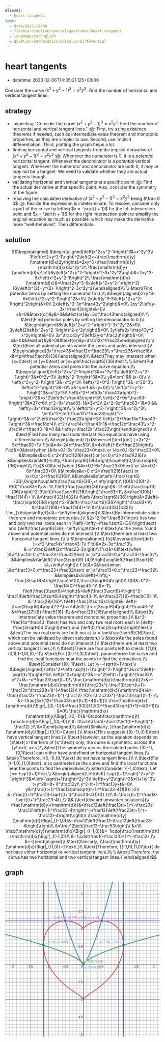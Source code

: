 ```yaml
---
aliases:
  - heart tangents
tags:
  - date/2023/12/06
  - flashcard/active/special/questions/heart_tangents
  - language/in/English
  - question/mathematics/calculus/differential
---
```


# heart tangents

- datetime: 2023-12-06T14:35:21.125+08:00

Consider the curve $\left(x^2+y^2-1\right)^3=x^2y^3$. Find the number of horizontal and vertical tangent lines.

## strategy

- inspecting "Consider the curve $\left(x^2+y^2-1\right)^3=x^2y^3$. Find the number of horizontal and vertical tangent lines." :@: First, try using existence theorems if needed, such as intermediate value theorem and monotonic properties, as they are simpler to use. Second, use implicit differentiation. Third, plotting the graph helps a lot. <!--SR:!2026-08-27,496,270-->
- finding horizontal and vertical tangents from the implicit derivative of $\left(x^2+y^2-1\right)^3=x^2y^3$ :@: Whenever the numerator is 0, it is a _potential_ horizontal tangent. Whenever the denominator is a _potential_ vertical tangent. Whenever the numerator and denominator are both 0, it _may or may not_ be a tangent. We need to validate whether they are actual tangents though. <!--SR:!2026-08-26,495,270-->
- validating horizontal and vertical tangents at a specific point :@: Find the actual derivative at that specific point. Also, consider the symmetry of the figure. <!--SR:!2025-12-17,320,250-->
- resolving the calculated derivative of $\left(x^2+y^2-1\right)^3=x^2y^3$ being $\frac 0 0$ :@: Realize the expression is indeterminate. To resolve, consider only a part of the curve by letting $x = -\sqrt{t + 1}$ for the left intersection point and $x = \sqrt{t + 1}$ for the right intersection point to simplify the original equation as much as possible, which may make the derivative more "well-behaved". Then differentiate. <!--SR:!2028-02-05,927,290-->

## solution

$$\begin{aligned}
&\begin{aligned}\left(x^2+y^2-1\right)^3&=x^2y^3\\
3\left(x^2+y^2-1\right)^2\left(2x+\frac{\mathrm{d}y}{\mathrm{d}x}2y\right)&=2xy^3+\frac{\mathrm{d}y}{\mathrm{d}x}3x^2y^2\\
\frac{\mathrm{d}y}{\mathrm{d}x}\left(6y\left(x^2+y^2-1\right)^2-3x^2y^2\right)&=2xy^3-6x\left(x^2+y^2-1\right)^2\\
\frac{\mathrm{d}y}{\mathrm{d}x}&=\frac{2xy^3-6x\left(x^2+y^2-1\right)^2}{6y\left(x^{2}+y^{2}-1\right)^2-3x^2y^2}\end{aligned}\\
\\
&\text{Find potential zeros by setting the numerator to 0.}\\
&\begin{aligned}2xy^3-6x\left(x^2+y^2-1\right)^2&=0\\
2x\left(y^3-3\left(x^2+y^2-1\right)^2\right)&=0\\
2x\left(y^3-3x^\frac43y^2\right)&=0\\
2xy^2\left(y-3x^\frac43\right)&=0\\
x&=0&&\text{or}&y&=0&&\text{or}&y=3x^\frac43\end{aligned}\\
\\
&\text{Find potential poles by setting the denominator to 0.}\\
&\begin{aligned}6y\left(x^2+y^2-1\right)^2-3x^2y^2&=0\\
3y\left(2\left(x^2+y^2-1\right)^2-x^2y\right)&=0\\
3y\left(2x^\frac43y^2-x^2y\right)&=0\\
3x^\frac43y^2\left(2y-x^\frac23\right)&=0\\
x&=0&&\text{or}&y&=0&&\text{or}&y=\frac12x^\frac23\end{aligned}\\
\\
&\text{Find all potential points where the zeros and poles intersect.}\\
&\begin{aligned}3x^\frac43&=\frac12x^\frac23\\
x^\frac23&=\frac16\\
x&=\pm\frac{\sqrt6}{36}\end{aligned}\\
&\text{They may intersect when }x=0\text{ or }y=0\text{ or }x=\pm\frac{\sqrt6}{36}\text.\\
\\
&\text{Put potential zeros and poles into the curve equation.}\\
&\begin{aligned}\left(x^2+y^2-1\right)^3&=x^2y^3\\
\left(0^2+y^2-1\right)^3&=0^2y^3\\
\left(y^2-1\right)^3&=0\\
y&=\pm1 && (x=0)\\
\\
\left(x^2+y^2-1\right)^3&=x^2y^3\\
\left(x^2+0^2-1\right)^3&=x^20^3\\
\left(x^2-1\right)^3&=0\\
x&=\pm1 && (y=0)\\
\\
\left(x^2+y^2-1\right)^3&=x^2y^3\\
\left(x^2+\left(3x^\frac43\right)^2-1\right)^3&=x^2\left(3x^\frac43\right)^3\\
\left(x^2+9x^\frac83-1\right)^3&=27x^6\\
x^2+9x^\frac83-1&=3x^2\\
2x^2-9x^\frac83+1&=0 && \left(y=3x^\frac43\right)\\
\\
\left(x^2+y^2-1\right)^3&=x^2y^3\\
\left(x^2+\left(\frac12x^\frac23\right)^2-1\right)^3&=x^2\left(\frac12x^\frac23\right)^3\\
\left(x^2+\frac14x^\frac43-1\right)^3&=\frac18x^4\\
x^2+\frac14x^\frac43-1&=\frac12x^\frac43\\
x^2-\frac14x^\frac43-1&=0 && \left(y=\frac12x^\frac23\right)\end{aligned}\\
\\
&\text{Find how many real roots the last two equations have using differentiation.}\\
&\begin{aligned}
f(x)&\overset{\text{def} }=2x^2-9x^\frac83+1\\
f'(x)&=4x-24x^\frac53\\
&=4x\left(1-6x^\frac23\right)\\
f'(x)&>0&\text{when }&4x>0,1-6x^\frac23>0\text{ or }4x<0,1-6x^\frac23<0\\
&&\implies&x>0,x^2<\frac1{216}\text{ or }x<0,x^2>\frac1{216}\\
&&\implies&x\in\left(-\infty,-\frac{\sqrt6}{36}\right)\cup\left(0,\frac{\sqrt6}{36}\right)\\
f'(x)&<0&\text{when }&4x>0,1-6x^\frac23<0\text{ or }4x<0,1-6x^\frac23>0\\
&&\implies&x>0,x^2>\frac1{216}\text{ or }x<0,x^2<\frac1{216}\\
&&\implies&x\in\left(-\frac{\sqrt6}{36},0\right)\cup\left(\frac{\sqrt6}{36},+\infty\right)\\
f(0)&=2(0)^2-9(0)^\frac83+1\\
&=1\\
f\left(\frac{\sqrt6}{36}\right)&=2\left(\frac{\sqrt6}{36}\right)^2-9\left(\frac{\sqrt6}{36}\right)^\frac83+1\\
&=\frac1{108}-\frac1{144}+1\\
&=\frac{433}{432}\\
f\left(-\frac{\sqrt6}{36}\right)&=2\left(-\frac{\sqrt6}{36}\right)^2-9\left(-\frac{\sqrt6}{36}\right)^\frac83+1\\
&=\frac1{108}-\frac1{144}+1\\
&=\frac{433}{432}\\
\lim_{x\to\pm\infty}f(x)&=-\infty\end{aligned}\\
&\text{By intermediate value theorem and monotonic properties,}\\
&2x^2-9x^\frac83+1\text{ has two and only two real roots each in }\left(-\infty,-\frac{\sqrt6}{36}\right)\text{ and }\left(\frac{\sqrt6}{36},+\infty\right)\text.\\
&\text{As the zeros found above and potential poles do not intersect,}\\
&\text{there are at least two horizontal tangent lines.}\\
\\
&\begin{aligned}
f(x)&\overset{\text{def} }=x^2-\frac14x^\frac43-1\\
f'(x)&=2x-3x^\frac13\\
&=x^\frac13\left(2x^\frac23-3\right)\\
f'(x)&>0&\text{when }&x^\frac13>0,x^\frac23>\frac32\text{ or }x^\frac13<0,x^\frac23<\frac32\\
&&\implies&x\in\left(-\frac{3\sqrt{6} }4,0\right)\cup\left(\frac{3\sqrt{6} }4,+\infty\right)\\
f'(x)&<0&\text{when }&x^\frac13>0,x^\frac23<\frac32\text{ or }x^\frac13<0,x^\frac23>\frac32\\
&&\implies&x\in\left(-\infty,-\frac{3\sqrt6}4\right)\cup\left(0,\frac{3\sqrt6}4\right)\\
f(0)&=0^2-\frac14(0)^\frac43-1\\
&=-1\\
f\left(\frac{3\sqrt6}4\right)&=\left(\frac{3\sqrt6}4\right)^2-\frac14\left(\frac{3\sqrt6}4\right)^\frac43-1\\
&=\frac{27}{8}-\frac9{16}-1\\
&=\frac{29}{16}\\
f\left(-\frac{3\sqrt6}4\right)&=\left(-\frac{3\sqrt6}4\right)^2-\frac14\left(-\frac{3\sqrt6}4\right)^\frac43-1\\
&=\frac{27}{8}-\frac9{16}-1\\
&=\frac{29}{16}\end{aligned}\\
&\text{By intermediate value theorem and monotonic properties,}\\
&x^2-\frac14x^\frac43-1\text{ has two and only two real roots each in }\left(-\frac{3\sqrt6}4,0\right)\text{ and }\left(0,\frac{3\sqrt6}4\right)\text.\\
&\text{The two real roots are both not at }x = \pm\frac{\sqrt6}{36}\text{ which can be validated by direct calculation.} \\
&\text{As the poles found above and potential zeros do not intersect,}\\
&\text{there are at least two vertical tangent lines.}\\
\\
&\text{There are four points left to check: }(1,0),(0,1),(-1,0),(0,-1)\\
&\text{For }(0,-1),(0,1)\text{, parameterize the curve and find the local functions near the points to find the derivatives.}\\
&\text{Consider }(0,-1)\text{. Let }y=-\sqrt{t+1}\text.\\
&\begin{aligned}\left(x^2+\left(-\sqrt{t+1}\right)^2-1\right)^3&=x^2\left(-\sqrt{t+1}\right)^3\\
\left(x^2+t\right)^3&=-x^2\left(t+1\right)^\frac32\\
x^2+t&=-x^\frac23\sqrt{t+1}\\
\frac{\mathrm{d}x}{\mathrm{d}t}2x&=-\frac{\mathrm{d}x}{\mathrm{d}t}\frac23x^{-\frac13}\sqrt{t+1}-\frac12x^\frac23(t+1)^{-\frac12}\\
\frac{\mathrm{d}x}{\mathrm{d}t}&=-\frac{\frac12x^\frac23(t+1)^{-\frac12} }{2x+\frac23x^{-\frac13}\sqrt{t+1} }\\
&=-\frac{3x}{12x^\frac43\sqrt{t+1}+4(t+1)}\\
\frac{\mathrm{d}x}{\mathrm{d}t}\Bigr|_{(0,-1)}&=\frac{3(0)}{12(0)^\frac43\sqrt{0+1}+4(0+1)}\\
&=0\\
\frac{\mathrm{d}x}{\mathrm{d}y}\Bigr|_{(0,-1)}&=0\cdot\frac{\mathrm{d}t}{\mathrm{d}y}\Bigr|_{(0,-1)}\\
&=0\cdot\frac1{-\frac12\left(0+1\right)^{-\frac12} }\\
&=0\end{aligned}\\
&\text{Similarly, }\frac{\mathrm{d}x}{\mathrm{d}y}\Bigr|_{(0,1)}=0\text{.}\\
&\text{This suggests }(0,-1),(0,1)\text{ have vertical tangent lines.}\\
&\text{However, as the equation depends on }x\text{ in the form of }x^2\text{ only, the curve is symmetric across the }y\text{-axis.}\\
&\text{The symmetry means the isolated poles }(0,-1),(0,1)\text{ can either have undefined or horizontal tangent lines.}\\
&\text{Therefore, }(0,-1),(0,1)\text{ do not have tangent lines.}\\
\\
&\text{For }(-1,0),(1,0)\text{, also parameterize the curve and find the local functions near the points to find the derivatives.}\\
&\text{Consider }(-1,0)\text{. Let }x=-\sqrt{t+1}\text.\\
&\begin{aligned}\left(\left(-\sqrt{t+1}\right)^2+y^2-1\right)^3&=\left(-\sqrt{t+1}\right)^2y^3\\
\left(t+y^2\right)^3&=(t+1)y^3\\
t+y^2&=(t+1)^\frac13y\\
y^2-(t+1)^\frac13y+t&=0\\
y&=\frac{(t+1)^\frac13\pm\sqrt{(t+1)^\frac23-4(1)(t)} }2\\
&=\frac{(t+1)^\frac13-\sqrt{(t+1)^\frac23-4(1)(t)} }2\\
&=\frac{(t+1)^\frac13-\sqrt{(t+1)^\frac23-4t} }2 && (\text{discard unwanted solutions})\\
\frac{\mathrm{d}y}{\mathrm{d}t}&=\frac12\left(\frac13(t+1)^{-\frac23}-\frac12\left((t+1)^\frac23-4t\right)^{-\frac12}\left(\frac23(t+1)^{-\frac13}-4\right)\right)\\
\frac{\mathrm{d}y}{\mathrm{d}t}\Bigr|_{(-1,0)}&=\frac12\left(\frac13-\frac12\left(\frac23-4\right)\right)\\
&=\frac12\left(\frac13+\frac53\right)\\
&=1\\
\frac{\mathrm{d}y}{\mathrm{d}x}\Bigr|_{(-1,0)}&=-1\cdot\frac{\mathrm{d}t}{\mathrm{d}x}\Bigr|_{(-1,0)}\\
&=1\cdot\frac1{-\frac12(0+1)^{-\frac12} }\\
&=-2\end{aligned}\\
&\text{Similarly, }\frac{\mathrm{d}y}{\mathrm{d}x}\Bigr|_{(1,0)}=2\text{.}\\
&\text{Therefore, }(-1,0),(1,0)\text{ do not have either horizontal or vertical tangent lines.}\\
\\
&\text{Therefore, the curve has two horizontal and two vertical tangent lines.}
\end{aligned}$$

## graph

![graph (https://desmos.com/calculator/4qcpesdjjf)](attachments/2023-12-06T143521.125+0800.svg)
